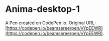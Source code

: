 # Anima-desktop-1

A Pen created on CodePen.io. Original URL: [https://codepen.io/beamseree/pen/vYpEEWR](https://codepen.io/beamseree/pen/vYpEEWR).


